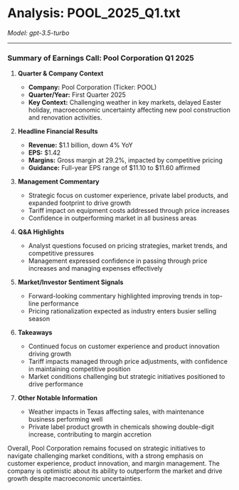 # Analysis: POOL_2025_Q1.txt

*Model: gpt-3.5-turbo*

---

### Summary of Earnings Call: Pool Corporation Q1 2025

1. **Quarter & Company Context**
   - **Company:** Pool Corporation (Ticker: POOL)
   - **Quarter/Year:** First Quarter 2025
   - **Key Context:** Challenging weather in key markets, delayed Easter holiday, macroeconomic uncertainty affecting new pool construction and renovation activities.

2. **Headline Financial Results**
   - **Revenue:** $1.1 billion, down 4% YoY
   - **EPS:** $1.42
   - **Margins:** Gross margin at 29.2%, impacted by competitive pricing
   - **Guidance:** Full-year EPS range of $11.10 to $11.60 affirmed

3. **Management Commentary**
   - Strategic focus on customer experience, private label products, and expanded footprint to drive growth
   - Tariff impact on equipment costs addressed through price increases
   - Confidence in outperforming market in all business areas

4. **Q&A Highlights**
   - Analyst questions focused on pricing strategies, market trends, and competitive pressures
   - Management expressed confidence in passing through price increases and managing expenses effectively

5. **Market/Investor Sentiment Signals**
   - Forward-looking commentary highlighted improving trends in top-line performance
   - Pricing rationalization expected as industry enters busier selling season

6. **Takeaways**
   - Continued focus on customer experience and product innovation driving growth
   - Tariff impacts managed through price adjustments, with confidence in maintaining competitive position
   - Market conditions challenging but strategic initiatives positioned to drive performance

7. **Other Notable Information**
   - Weather impacts in Texas affecting sales, with maintenance business performing well
   - Private label product growth in chemicals showing double-digit increase, contributing to margin accretion

Overall, Pool Corporation remains focused on strategic initiatives to navigate challenging market conditions, with a strong emphasis on customer experience, product innovation, and margin management. The company is optimistic about its ability to outperform the market and drive growth despite macroeconomic uncertainties.